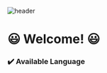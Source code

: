 ![header](https://capsule-render.vercel.app/api?&type=venom&color=auto&height=300&section=header&text=Welcome%20My%20Place!&fontSize=70&fontColor=666A73)

# 😃 Welcome! 😃

### ✔️ Available Language
